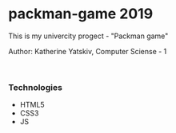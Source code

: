 # packman-game 2019
<p> This is my univercity progect - "Packman game" </p>
<p> Author: Katherine Yatskiv, Computer Sciense - 1 </p>
</br>
<p> <h3> Technologies </h3>
<ul>
<li> HTML5 </li>
<li> CSS3 </li>
<li> JS </li>
</ul>
</p>
